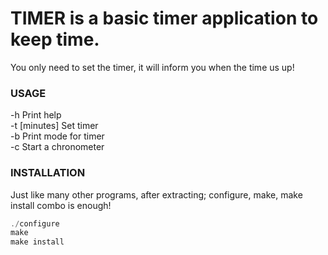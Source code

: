 # **TIMER** is a basic timer application to keep time.
You only need to set the timer, it will inform you when the time us up!

### USAGE
-h              Print help  
-t [minutes]    Set timer  
    -b              Print mode for timer  
-c              Start a chronometer  

### INSTALLATION
Just like many other programs, after extracting; configure, make, make install combo is enough!
```c
./configure
make
make install
```
